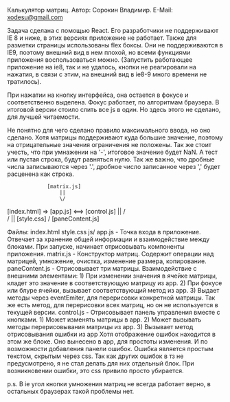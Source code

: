 Калькулятор матриц.
Автор: Сорокин Владимир.
E-Mail: xodesu@gmail.com

Задача сделана с помощью  React. Его разработчики не поддерживают IE 8 и ниже, в этих версиях приложение не работает.
Также для разметки страницы использованы flex боксы. Они не поддерживаются в IE9, поэтому внешний вид в нем плохой, но всеми функциями приложения воспользоваться можно. (Запустить работающее приложение на ie8, так и не удалось, кнопки не реагировали на нажатия, в связи с этим, на внешний вид в ie8-9 много времени не тратилось).

При нажатии на кнопку интерфейса, она остается в фокусе и соответственно выделена. Фокус работает, по алгоритмам браузера.
В итоговой версии стоило слить все js в один. Но здесь этого не сделано, для лучшей читаемости.

Не понятно для чего сделано правило максимального ввода, но оно сделано. Хотя матрицы поддерживают куда большие значение, поэтому на отрицательные значения ограничения не положены. Так же стоит учесть, что при умнажении на '-', итоговое значение будет NaN. А тест или пустая строка, будут равняться нулю. Так же важно, что дробные числа записываются через '.', дробное число записанное через ',' будет расценена как строка.


                 [matrix.js]
                     ||
                     \/ 
[index.html] => [app.js] <==> [control.js]
      ||             /\
      \/             ||
   [style.css]       \/
               [paneContent.js]



Файлы:
index.html
style.css
js/
    app.js - Точка входа в приложение. Отвечает за хранение общей информации и взаимодействие между блоками.
        При запуске, начинает отрисовывать компоненты приложения. 
    matrix.js - Конструктор матриц. Содержит операции над матрицей, умножение, очистка, изменение размера, копирование.
    paneContent.js - Отрисовывает три матрицы.
        Взаимодействие с внешними элементами:
        1) При изменении значения в ячейке матрицы, кладет это значение в соответствующую матрицу из app.
        2) При фокусе или блуре ячейки, вызывает соответствующий метод из app.
        3) Выдает методы через eventEmiter, для перерисовки конкретной матрицы. Так же есть метод, для перерисовки всех матриц, но он не используется в текущей версии.
    control.js - Отрисовывает панель управления вместе с кнопками.
        1) Может изменять матрицы в app.
        2) Может вызывать методы перерисовывания матрицы из app.
        3) Вызывает метод отрисовывания ошибки из app
            Хотя отображение ошибок находится в этом же блоке. Оно вынесено в app, для простоты изменения. И по возможности добавления панели ошибок.
        Ошибка является простым текстом, скрытым через css. Так как других ошибок в тз не предусмотрено, я не стал делать для них отдельный блок. При возникновении ошибки, это css привило просто убирается.

p.s. В ie угол кнопки умножения матриц не всегда работает верно, в остальных браузерах такой проблемы нет.
